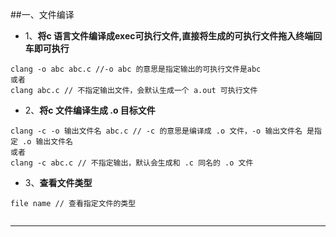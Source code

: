 
##一、文件编译

- 1、**将c 语言文件编译成exec可执行文件,直接将生成的可执行文件拖入终端回车即可执行**

```
clang -o abc abc.c //-o abc 的意思是指定输出的可执行文件是abc
或者
clang abc.c // 不指定输出文件，会默认生成一个 a.out 可执行文件

```

- 2、**将c 文件编译生成 .o 目标文件**
```
clang -c -o 输出文件名 abc.c // -c 的意思是编译成 .o 文件，-o 输出文件名 是指定 .o 输出文件名
或者
clang -c abc.c // 不指定输出，默认会生成和 .c 同名的 .o 文件
```

- 3、**查看文件类型**
```
file name // 查看指定文件的类型


```
***
